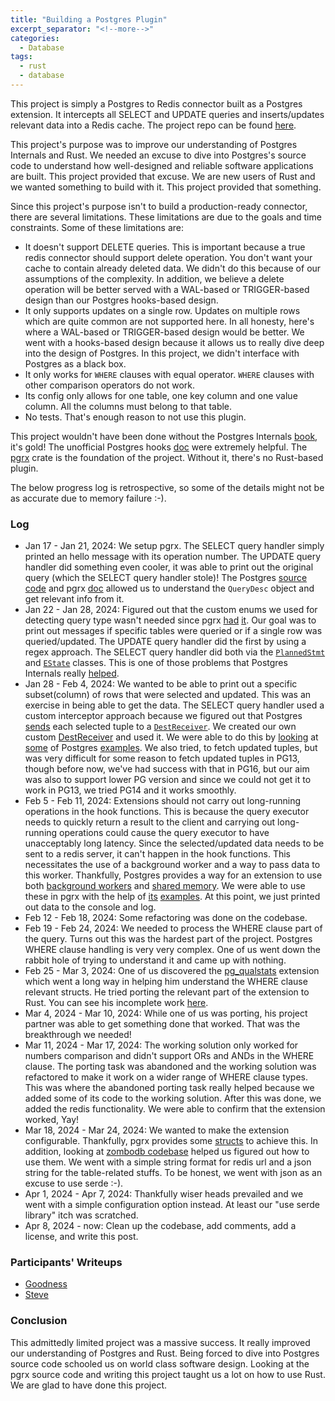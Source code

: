 ```yaml
---
title: "Building a Postgres Plugin"
excerpt_separator: "<!--more-->"
categories:
  - Database
tags:
  - rust
  - database
---
```


This project is simply a Postgres to Redis connector built as a Postgres extension. It intercepts all SELECT and UPDATE queries and inserts/updates relevant data into a Redis cache. <!--more--> The project repo can be found [here](https://github.com/systemEng-Learning/postgres-redis).

This project's purpose was to improve our understanding of Postgres Internals and Rust. We needed an excuse to dive into Postgres's source code to understand how well-designed and reliable software applications are built. This project provided that excuse. We are new users of Rust and we wanted something to build with it. This project provided that something. 

Since this project's purpose isn't to build a production-ready connector, there are several limitations. These limitations are due to the goals and time constraints. Some of these limitations are:
* It doesn't support DELETE queries. This is important because a true redis connector should support delete operation. You don't want your cache to contain already deleted data. We didn't do this because of our assumptions of the complexity. In addition, we believe a delete operation will be better served with a WAL-based or TRIGGER-based design than our Postgres hooks-based design. 
* It only supports updates on a single row. Updates on multiple rows which are quite common are not supported here. In all honesty, here's where a WAL-based or TRIGGER-based design would be better. We went with a hooks-based design because it allows us to really dive deep into the design of Postgres. In this project, we didn't interface with Postgres as a black box.
* It only works for `WHERE` clauses with equal operator. `WHERE` clauses with other comparison operators do not work.
* Its config only allows for one table, one key column and one value column. All the columns must belong to that table. 
* No tests. That's enough reason to not use this plugin.

This project wouldn't have been done without the Postgres Internals [book](http://www.interdb.jp/pg/index.html), it's gold! The unofficial Postgres hooks [doc](https://github.com/taminomara/psql-hooks/blob/master/Detailed.md) were extremely helpful. The [pgrx](https://github.com/pgcentralfoundation/pgrx) crate is the foundation of the project. Without it, there's no Rust-based plugin.

The below progress log is retrospective, so some of the details might not be as accurate due to memory failure :-).

### Log
* Jan 17 - Jan 21, 2024: We setup pgrx. The SELECT query handler simply printed an hello message with its operation number. The UPDATE query handler did something even cooler, it was able to print out the original query (which the SELECT query handler stole)! The Postgres [source code](https://github.com/postgres/postgres/blob/27074bce08e994daf6b8fe9a84877ac257210fdd/src/include/executor/execdesc.h#L33) and pgrx [doc](https://docs.rs/pgrx/latest/pgrx/pg_sys/struct.QueryDesc.html) allowed us to understand the `QueryDesc` object and get relevant info from it.
* Jan 22 - Jan 28, 2024: Figured out that the custom enums we used for detecting query type wasn't needed since pgrx [had](https://docs.rs/pgrx/latest/pgrx/pg_sys/constant.CmdType_CMD_SELECT.html) [it](https://docs.rs/pgrx/latest/pgrx/pg_sys/constant.CmdType_CMD_UPDATE.html). Our goal was to print out messages if specific tables were queried or if a single row was queried/updated. The UPDATE query handler did the first by using a regex approach. The SELECT query handler did both via the [`PlannedStmt`](https://github.com/postgres/postgres/blob/b1b13d2b524e64e3bf3538441366bdc8f6d3beda/src/include/nodes/plannodes.h#L46) and [`EState`](https://github.com/postgres/postgres/blob/b1b13d2b524e64e3bf3538441366bdc8f6d3beda/src/include/nodes/execnodes.h#L618) classes. This is one of those problems that Postgres Internals really [helped](https://www.interdb.jp/pg/pgsql03/01.html#314-planner-and-executor).
* Jan 28 - Feb 4, 2024: We wanted to be able to print out a specific subset(column) of rows that were selected and updated. This was an exercise in being able to get the data. The SELECT query handler used a custom interceptor approach because we figured out that Postgres [sends](https://github.com/postgres/postgres/blob/b1b13d2b524e64e3bf3538441366bdc8f6d3beda/src/backend/executor/execMain.c#L1677) each selected tuple to a [`DestReceiver`](https://github.com/postgres/postgres/blob/b1b13d2b524e64e3bf3538441366bdc8f6d3beda/src/include/tcop/dest.h#L113). We created our own custom [DestReceiver](https://github.com/systemEng-Learning/postgres-redis/blob/05ec5172157932635c1f773fd49d8b61dd13a948/src/select.rs#L19) and used it. We were able to do this by [looking](https://github.com/postgres/postgres/blob/b1b13d2b524e64e3bf3538441366bdc8f6d3beda/src/backend/tcop/dest.c#L75) at [some](https://github.com/postgres/postgres/blob/b1b13d2b524e64e3bf3538441366bdc8f6d3beda/src/backend/access/common/printsimple.c) of Postgres [examples](https://github.com/postgres/postgres/blob/b1b13d2b524e64e3bf3538441366bdc8f6d3beda/src/backend/access/common/printtup.c#L422).
We also tried, to fetch updated tuples, but was very difficult for some reason to fetch updated tuples in PG13, though before now, we've had success with that in PG16, but our aim was also to support lower PG version and since we could not get it to work in PG13, we tried PG14 and it works smoothly.
* Feb 5 - Feb 11, 2024: Extensions should not carry out long-running operations in the hook functions. This is because the query executor needs to quickly return a result to the client and carrying out long-running operations could cause the query executor to have unacceptably long latency. Since the selected/updated data needs to be sent to a redis server, it can't happen in the hook functions. This necessitates the use of a background worker and a way to pass data to this worker. Thankfully, Postgres provides a way for an extension to use both [background workers](https://www.postgresql.org/docs/current/bgworker.html) and [shared memory](https://pgpedia.info/s/shmem_request_hook.html). We were able to use these in pgrx with the help of [its](https://github.com/pgcentralfoundation/pgrx/tree/develop/pgrx-examples/bgworker) [examples](https://github.com/pgcentralfoundation/pgrx/tree/develop/pgrx-examples/shmem). At this point, we just printed out data to the console and log.
* Feb 12 - Feb 18, 2024: Some refactoring was done on the codebase.
* Feb 19 - Feb 24, 2024: We needed to process the WHERE clause part of the query. Turns out this was the hardest part of the project. Postgres WHERE clause handling is very very complex. One of us went down the rabbit hole of trying to understand it and came up with nothing.
* Feb 25 - Mar 3, 2024: One of us discovered the [pg_qualstats](https://github.com/powa-team/pg_qualstats) extension which went a long way in helping him understand the WHERE clause relevant structs. He tried porting the relevant part of the extension to Rust. You can see his incomplete work [here](https://github.com/systemEng-Learning/postgres-redis/blob/whereclause-expr/src/utils.rs).
* Mar 4, 2024 - Mar 10, 2024: While one of us was porting, his project partner was able to get something done that worked. That was the breakthrough we needed!
* Mar 11, 2024 - Mar 17, 2024: The working solution only worked for numbers comparison and didn't support ORs and ANDs in the WHERE clause. The porting task was abandoned and the working solution was refactored to make it work on a wider range of WHERE clause types. This was where the abandoned porting task really helped because we added some of its code to the working solution. After this was done, we added the redis functionality. We were able to confirm that the extension worked, Yay!
* Mar 18, 2024 - Mar 24, 2024: We wanted to make the extension configurable. Thankfully, pgrx provides some [structs](https://docs.rs/pgrx/latest/pgrx/guc/index.html) to achieve this. In addition, looking at [zombodb codebase](https://github.com/zombodb/zombodb/blob/1416c99a4885f1cfe5e7bd86b935e89e6d6ba431/src/gucs/mod.rs) helped us figured out how to use them. We went with a simple string format for redis url and a json string for the table-related stuffs. To be honest, we went with json as an excuse to use serde :-).
* Apr 1, 2024 - Apr 7, 2024: Thankfully wiser heads prevailed and we went with a simple configuration option instead. At least our "use serde library" itch was scratched.
* Apr 8, 2024 - now: Clean up the codebase, add comments, add a license, and write this post.

### Participants' Writeups
* [Goodness](https://goodyduru.github.io/database/2024/04/15/what-i-learned-from-building-a-postgres-extension-in-rust.html)
* [Steve](#)

### Conclusion
This admittedly limited project was a massive success. It really improved our understanding of Postgres and Rust. Being forced to dive into Postgres source code schooled us on world class software design. Looking at the pgrx source code and writing this project taught us a lot on how to use Rust. We are glad to have done this project.
